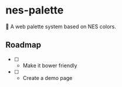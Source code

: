 # nes-palette

:space_invader: A web palette system based on NES colors.

## Roadmap
- [ ] - Make it bower friendly
- [ ] - Create a demo page
